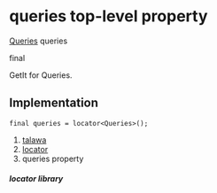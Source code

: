 
<div>

# queries top-level property

</div>


[Queries](../utils_queries/Queries-class.md) queries


final




GetIt for Queries.



## Implementation

``` language-dart
final queries = locator<Queries>();
```







1.  [talawa](../index.md)
2.  [locator](../locator/)
3.  queries property

##### locator library







